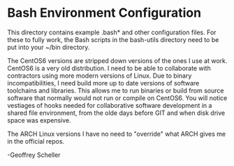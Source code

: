 # Bash Environment Configuration

This directory contains example .bash* and other
configuration files.  For these to fully work,
the Bash scripts in the bash-utils directory need
to be put into your ~/bin directory.

The CentOS6 versions are stripped down versions
of the ones I use at work.  CentOS6 is a very old 
distribution.  I need to be able to collaborate
with contractors using more modern versions of Linux.
Due to binary incompatibilities, I need build more
up to date versions of software toolchains and
libraries.  This allows me to run binaries or
build from source software that normally would not
run or compile on CentOS6.  You will notice vestiages
of hooks needed for collaborative software
development in a shared file environment, from
the olde days before GIT and when disk drive
space was expensive.

The ARCH Linux versions I have no need to "override"
what ARCH gives me in the official repos.

-Geoffrey Scheller
